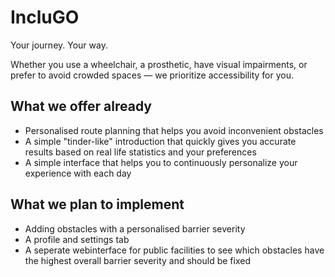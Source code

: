 # IncluGO
Your journey. Your way.

Whether you use a wheelchair, a prosthetic, have visual impairments, 
or prefer to avoid crowded spaces — we prioritize accessibility for you.

## What we offer already
- Personalised route planning that helps you avoid inconvenient obstacles
- A simple "tinder-like" introduction that quickly gives you accurate results based on real life statistics and your preferences
- A simple interface that helps you to continuously personalize your experience with each day

## What we plan to implement
- Adding obstacles with a personalised barrier severity
- A profile and settings tab
- A seperate webinterface for public facilities to see which obstacles have the highest overall barrier severity and should be fixed 